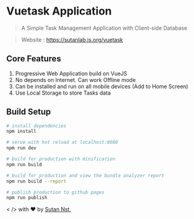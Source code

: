 # Vuetask Application

> A Simple Task Management Application with Client-side Database

> Website : https://sutanlab.js.org/vuetask

## Core Features
1. Progressive Web Application build on VueJS
2. No depends on Internet. Can work Offline mode 
3. Can be installed and run on all mobile devices (Add to Home Screen)
4. Use Local Storage to store Tasks data

## Build Setup

``` bash
# install dependencies
npm install

# serve with hot reload at localhost:8080
npm run dev

# build for production with minification
npm run build

# build for production and view the bundle analyzer report
npm run build --report

# publish production to github pages
npm run publish
```

< /> with ♥ by [Sutan Nst.](https://sutanlab.js.org)
